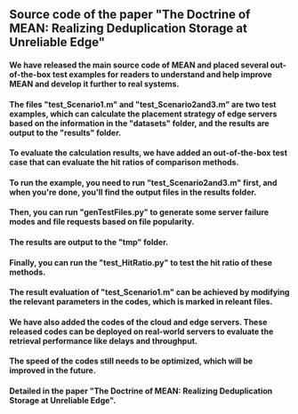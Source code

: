 ## Source code of the paper "The Doctrine of MEAN: Realizing Deduplication Storage at Unreliable Edge"

#### We have released the main source code of MEAN and placed several out-of-the-box test examples for readers to understand and help improve MEAN and develop it further to real systems.

#### The files "test_Scenario1.m" and "test_Scenario2and3.m" are two test examples, which can calculate the placement strategy of edge servers based on the information in the "datasets" folder, and the results are output to the "results" folder. 

#### To evaluate the calculation results, we have added an out-of-the-box test case that can evaluate the hit ratios of comparison methods. 
#### To run the example, you need to run "test_Scenario2and3.m" first, and when you're done, you'll find the output files in the results folder. 
#### Then, you can run "genTestFiles.py" to generate some server failure modes and file requests based on file popularity. 
#### The results are output to the "tmp" folder. 
#### Finally, you can run the "test_HitRatio.py"  to test the hit ratio of these methods. 
#### The result evaluation of "test_Scenario1.m" can be achieved by modifying the relevant parameters in the codes, which is marked in releant files.
#### We have also added the codes of the cloud and edge servers. These released codes can be deployed on real-world servers to evaluate the retrieval performance like delays and throughput.

#### The speed of the codes still needs to be optimized, which will be improved in the future.

#### Detailed in the paper "The Doctrine of MEAN: Realizing Deduplication Storage at Unreliable Edge".
